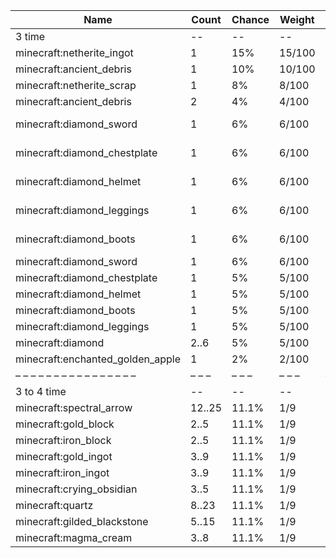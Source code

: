 | Name                             | Count  | Chance | Weight | Comment         |
| -------------------------------- | ------ | ------ | ------ | --------------- |
| 3 time                           |     -- |     -- |     -- |                 |
| minecraft:netherite_ingot        |      1 |    15% | 15/100 |                 |
| minecraft:ancient_debris         |      1 |    10% | 10/100 |                 |
| minecraft:netherite_scrap        |      1 |     8% |  8/100 |                 |
| minecraft:ancient_debris         |      2 |     4% |  4/100 |                 |
| minecraft:diamond_sword          |      1 |     6% |  6/100 | enchantments: * |
| minecraft:diamond_chestplate     |      1 |     6% |  6/100 | enchantments: * |
| minecraft:diamond_helmet         |      1 |     6% |  6/100 | enchantments: * |
| minecraft:diamond_leggings       |      1 |     6% |  6/100 | enchantments: * |
| minecraft:diamond_boots          |      1 |     6% |  6/100 | enchantments: * |
| minecraft:diamond_sword          |      1 |     6% |  6/100 |                 |
| minecraft:diamond_chestplate     |      1 |     5% |  5/100 |                 |
| minecraft:diamond_helmet         |      1 |     5% |  5/100 |                 |
| minecraft:diamond_boots          |      1 |     5% |  5/100 |                 |
| minecraft:diamond_leggings       |      1 |     5% |  5/100 |                 |
| minecraft:diamond                |   2..6 |     5% |  5/100 |                 |
| minecraft:enchanted_golden_apple |      1 |     2% |  2/100 |                 |
| – – – – – – – – – – – – – – – –  | – – –  | – – –  | – – –  | – – – – – – – – |
| 3 to 4 time                      |     -- |     -- |     -- |                 |
| minecraft:spectral_arrow         | 12..25 |  11.1% |    1/9 |                 |
| minecraft:gold_block             |   2..5 |  11.1% |    1/9 |                 |
| minecraft:iron_block             |   2..5 |  11.1% |    1/9 |                 |
| minecraft:gold_ingot             |   3..9 |  11.1% |    1/9 |                 |
| minecraft:iron_ingot             |   3..9 |  11.1% |    1/9 |                 |
| minecraft:crying_obsidian        |   3..5 |  11.1% |    1/9 |                 |
| minecraft:quartz                 |  8..23 |  11.1% |    1/9 |                 |
| minecraft:gilded_blackstone      |  5..15 |  11.1% |    1/9 |                 |
| minecraft:magma_cream            |   3..8 |  11.1% |    1/9 |                 |
